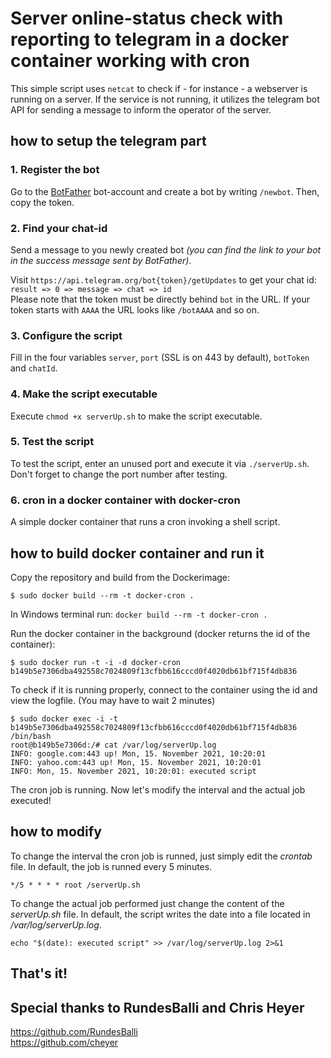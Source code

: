 # Server online-status check with reporting to telegram in a docker container working with cron

This simple script uses `netcat` to check if - for instance - a webserver is running on a server. If the service is not running, it utilizes the telegram bot API for sending a message to inform the operator of the server.  

## how to setup the telegram part
### 1. Register the bot
Go to the [BotFather](https://t.me/botfather) bot-account and create a bot by writing `/newbot`. Then, copy the token.

### 2. Find your chat-id
Send a message to you newly created bot *(you can find the link to your bot in the success message sent by BotFather)*.  

Visit `https://api.telegram.org/bot{token}/getUpdates` to get your chat id: `result => 0 => message => chat => id`  
Please note that the token must be directly behind `bot` in the URL. If your token starts with `AAAA` the URL looks like `/botAAAA` and so on.  

### 3. Configure the script
Fill in the four variables `server`, `port` (SSL is on 443 by default), `botToken` and `chatId`.

### 4. Make the script executable
Execute `chmod +x serverUp.sh` to make the script executable.

### 5. Test the script
To test the script, enter an unused port and execute it via `./serverUp.sh`. Don't forget to change the port number after testing.

### 6. cron in a docker container with docker-cron
A simple docker container that runs a cron invoking a shell script.

## how to build docker container and run it
Copy the repository and build from the Dockerimage:

`$ sudo docker build --rm -t docker-cron . `

In Windows terminal run:
`docker build --rm -t docker-cron . `

Run the docker container in the background (docker returns the id of the container):

```
$ sudo docker run -t -i -d docker-cron
b149b5e7306dba492558c7024809f13cfbb616cccd0f4020db61bf715f4db836
```

To check if it is running properly, connect to the container using the id and view the logfile. (You may have to wait 2 minutes)

```
$ sudo docker exec -i -t b149b5e7306dba492558c7024809f13cfbb616cccd0f4020db61bf715f4db836 /bin/bash
root@b149b5e7306d:/# cat /var/log/serverUp.log
INFO: google.com:443 up! Mon, 15. November 2021, 10:20:01
INFO: yahoo.com:443 up! Mon, 15. November 2021, 10:20:01
INFO: Mon, 15. November 2021, 10:20:01: executed script
```

The cron job is running. Now let's modify the interval and the actual job executed!

## how to modify
To change the interval the cron job is runned, just simply edit the *crontab* file. In default, the job is runned every 5 minutes.

`*/5 * * * * root /serverUp.sh`

To change the actual job performed just change the content of the *serverUp.sh* file. In default, the script writes the date into a file located in */var/log/serverUp.log*.

`echo "$(date): executed script" >> /var/log/serverUp.log 2>&1`

## That's it!

## Special thanks to RundesBalli and Chris Heyer
https://github.com/RundesBalli<br>
https://github.com/cheyer

